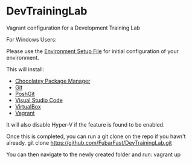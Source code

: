 # DevTrainingLab
Vagrant configuration for a Development Training Lab

For Windows Users:

Please use the [Environment Setup File](https://github.com/FubarFast/DevTrainingLab/blob/master/EnvSetup.ps1) for initial configuration of your environment.  

This will install:
- [Chocolatey Package Manager](https://chocolatey.org/)
- [Git](https://git-scm.com/)
- [PoshGit](https://github.com/dahlbyk/posh-git)
- [Visual Studio Code](https://code.visualstudio.com/)
- [VirtualBox](https://www.virtualbox.org/)
- [Vagrant](https://www.vagrantup.com/)

It will also disable Hyper-V if the feature is found to be enabled.

Once this is completed, you can run a git clone on the repo if you havn't already.
git clone https://github.com/FubarFast/DevTrainingLab.git

You can then navigate to the newly created folder and run:
vagrant up